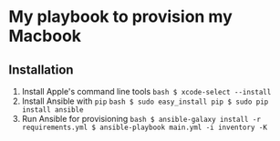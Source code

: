 # My playbook to provision my Macbook

## Installation

  1. Install Apple's command line tools 
    ```bash
    $ xcode-select --install
    ```
  2. Install Ansible with `pip`
    ```bash
    $ sudo easy_install pip
    $ sudo pip install ansible
    ```
  3. Run Ansible for provisioning
    ```bash
    $ ansible-galaxy install -r requirements.yml
    $ ansible-playbook main.yml -i inventory -K
    ```